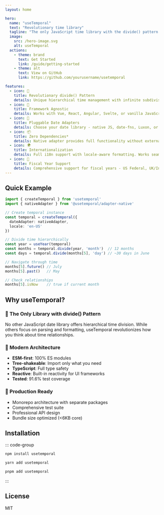 ```yaml
---
layout: home

hero:
  name: "useTemporal"
  text: "Revolutionary time library"
  tagline: "The only JavaScript time library with the divide() pattern for infinite hierarchical time subdivision"
  image:
    src: /hero-image.svg
    alt: useTemporal
  actions:
    - theme: brand
      text: Get Started
      link: /guide/getting-started
    - theme: alt
      text: View on GitHub
      link: https://github.com/yourusername/usetemporal

features:
  - icon: 🔄
    title: Revolutionary divide() Pattern
    details: Unique hierarchical time management with infinite subdivision. Divide years into months, months into days, days into hours - all perfectly synchronized.
  - icon: 🎯
    title: Framework Agnostic
    details: Works with Vue, React, Angular, Svelte, or vanilla JavaScript. Built on @vue/reactivity for universal reactive primitives.
  - icon: 🔌
    title: Pluggable Date Adapters
    details: Choose your date library - native JS, date-fns, Luxon, or Temporal API. Auto-detection with zero-config fallback.
  - icon: 📦
    title: Zero Dependencies*
    details: Native adapter provides full functionality without external dependencies. Add adapters only when needed.
  - icon: 🌍
    title: Internationalization
    details: Full i18n support with locale-aware formatting. Works seamlessly with Intl.DateTimeFormat.
  - icon: 💼
    title: Fiscal Year Support
    details: Comprehensive support for fiscal years - US Federal, UK/India, Japan, Australia, or custom configurations.
---
```


## Quick Example

```typescript
import { createTemporal } from 'usetemporal'
import { nativeAdapter } from '@usetemporal/adapter-native'

// Create temporal instance
const temporal = createTemporal({ 
  dateAdapter: nativeAdapter,
  locale: 'en-US'
})

// Divide time hierarchically
const year = useYear(temporal)
const months = temporal.divide(year, 'month')  // 12 months
const days = temporal.divide(months[5], 'day') // ~30 days in June

// Navigate through time
months[5].future() // July
months[5].past()   // May

// Check relationships
months[5].isNow    // true if current month
```

## Why useTemporal?

### 🎯 The Only Library with divide() Pattern

No other JavaScript date library offers hierarchical time division. While others focus on parsing and formatting, useTemporal revolutionizes how you think about time relationships.

### 🚀 Modern Architecture

- **ESM-first**: 100% ES modules
- **Tree-shakeable**: Import only what you need
- **TypeScript**: Full type safety
- **Reactive**: Built-in reactivity for UI frameworks
- **Tested**: 91.6% test coverage

### 🔧 Production Ready

- Monorepo architecture with separate packages
- Comprehensive test suite
- Professional API design
- Bundle size optimized (<6KB core)

## Installation

::: code-group

```bash [npm]
npm install usetemporal
```

```bash [yarn]
yarn add usetemporal
```

```bash [pnpm]
pnpm add usetemporal
```

:::

## License

MIT